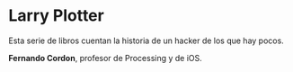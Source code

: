# Larry Plotter

Esta serie de libros cuentan la historia de un hacker de los que hay pocos.

**Fernando Cordon**, profesor de Processing y de iOS.
